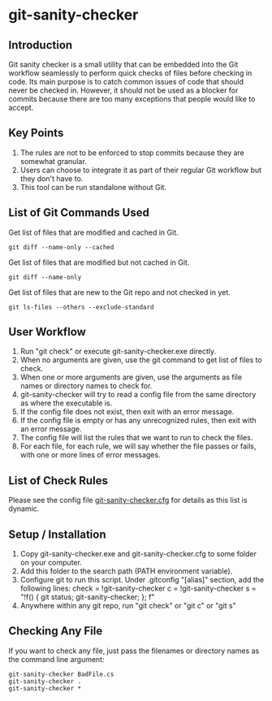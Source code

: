 # git-sanity-checker

## Introduction

Git sanity checker is a small utility that can be embedded into the Git workflow seamlessly to perform quick checks of files before checking in code. Its main purpose is to catch common issues of code that should never be checked in. However, it should not be used as a blocker for commits because there are too many exceptions that people would like to accept.

## Key Points
1. The rules are not to be enforced to stop commits because they are somewhat granular.
2. Users can choose to integrate it as part of their regular Git workflow but they don't have to.
3. This tool can be run standalone without Git.

## List of Git Commands Used

Get list of files that are modified and cached in Git.

    git diff --name-only --cached

Get list of files that are modified but not cached in Git.

    git diff --name-only

Get list of files that are new to the Git repo and not checked in yet.

    git ls-files --others --exclude-standard

## User Workflow
1. Run "git check" or execute git-sanity-checker.exe directly.
2. When no arguments are given, use the git command to get list of files to check.
3. When one or more arguments are given, use the arguments as file names or directory names to check for.
4. git-sanity-checker will try to read a config file from the same directory as where the executable is.
5. If the config file does not exist, then exit with an error message.
6. If the config file is empty or has any unrecognized rules, then exit with an error message.
7. The config file will list the rules that we want to run to check the files.
8. For each file, for each rule, we will say whether the file passes or fails, with one or more lines of error messages.

## List of Check Rules
Please see the config file [git-sanity-checker.cfg](https://github.com/choksheak/git-sanity-checker/blob/master/git-sanity-checker.cfg) for details as this list is dynamic.

## Setup / Installation
1. Copy git-sanity-checker.exe and git-sanity-checker.cfg to some folder on your computer.
2. Add this folder to the search path (PATH environment variable).
3. Configure git to run this script. Under .gitconfig "[alias]" section, add the following lines:
    check = !git-sanity-checker
    c = !git-sanity-checker
    s = "!f() { git status; git-sanity-checker; }; f"
4. Anywhere within any git repo, run "git check" or "git c" or "git s"

## Checking Any File
If you want to check any file, just pass the filenames or directory names as the command line argument:

    git-sanity-checker BadFile.cs
    git-sanity-checker .
    git-sanity-checker *

